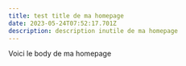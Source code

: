 ```yaml
---
title: test title de ma homepage
date: 2023-05-24T07:52:17.701Z
description: description inutile de ma homepage
---
```

V﻿oici le body de ma homepage